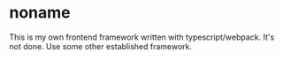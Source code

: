 # noname
This is my own frontend framework written with typescript/webpack. It's not done. Use some other established framework.
